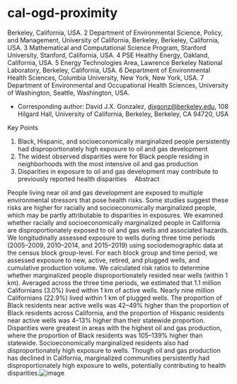 # cal-ogd-proximity

Berkeley, California, USA. 2 Department of Environmental Science, Policy, and Management, University of California, Berkeley, Berkeley, California, USA. 3 Mathematical and Computational Science Program, Stanford University, Stanford, California, USA. 4 PSE Healthy Energy, Oakland, California, USA. 5 Energy Technologies Area, Lawrence Berkeley National Laboratory, Berkeley, California, USA. 6 Department of Environmental Health Sciences, Columbia University, New York, New York, USA. 7 Department of Environmental and Occupational Health Sciences, University of Washington, Seattle, Washington, USA.

* Corresponding author: David J.X. Gonzalez, djxgonz@berkeley.edu, 108 Hilgard Hall, University of California, Berkeley, Berkeley, CA 94720, USA

Key Points

1.	Black, Hispanic, and socioeconomically marginalized people persistently had disproportionately high exposure to oil and gas development
2.	The widest observed disparities were for Black people residing in neighborhoods with the most intensive oil and gas production
3.	Disparities in exposure to oil and gas development may contribute to previously reported health disparities 
Abstract

People living near oil and gas development are exposed to multiple environmental stressors that pose health risks. Some studies suggest these risks are higher for racially and socioeconomically marginalized people, which may be partly attributable to disparities in exposures. We examined whether racially and socioeconomically marginalized people in California are disproportionately exposed to oil and gas wells and associated hazards. We longitudinally assessed exposure to wells during three time periods (2005–2009, 2010–2014, and 2015–2019) using sociodemographic data at the census block group-level. For each block group and time period, we assessed exposure to new, active, retired, and plugged wells, and cumulative production volume. We calculated risk ratios to determine whether marginalized people disproportionately resided near wells (within 1 km). Averaged across the three time periods, we estimated that 1.1 million Californians (3.0%) lived within 1 km of active wells. Nearly nine million Californians (22.9%) lived within 1 km of plugged wells. The proportion of Black residents near active wells was 42–49% higher than the proportion of Black residents across California, and the proportion of Hispanic residents near active wells was 4–13% higher than their statewide proportion. Disparities were greatest in areas with the highest oil and gas production, where the proportion of Black residents was 105–139% higher than statewide. Socioeconomically marginalized residents also had disproportionately high exposure to wells. Though oil and gas production has declined in California, marginalized communities persistently had disproportionately high exposure to wells, potentially contributing to health disparities.![image](https://user-images.githubusercontent.com/14167087/215306378-cf643ca2-a5ff-4d11-8251-531f4e11abcb.png)
